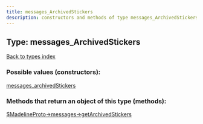 ```yaml
---
title: messages_ArchivedStickers
description: constructors and methods of type messages_ArchivedStickers
---
```

## Type: messages\_ArchivedStickers  
[Back to types index](index.md)



### Possible values (constructors):

[messages\_archivedStickers](../constructors/messages_archivedStickers.md)  



### Methods that return an object of this type (methods):

[$MadelineProto->messages->getArchivedStickers](../methods/messages_getArchivedStickers.md)  



